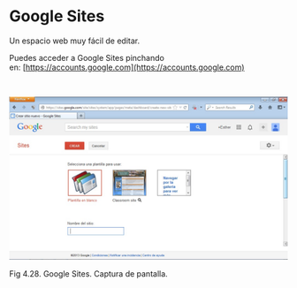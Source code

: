 
# Google Sites

Un espacio web muy fácil de editar. 

Puedes acceder a Google Sites pinchando en: [https://accounts.google.com](https://accounts.google.com)

 


![](img/googlesites.jpg)

Fig 4.28. Google Sites. Captura de pantalla.

